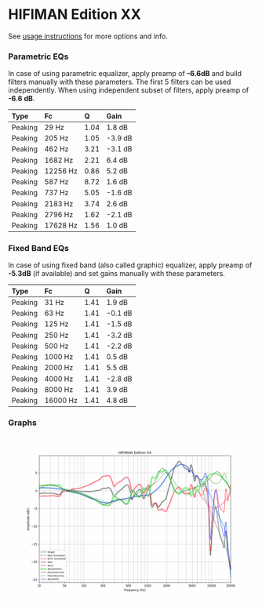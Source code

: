 # HIFIMAN Edition XX
See [usage instructions](https://github.com/jaakkopasanen/AutoEq#usage) for more options and info.

### Parametric EQs
In case of using parametric equalizer, apply preamp of **-6.6dB** and build filters manually
with these parameters. The first 5 filters can be used independently.
When using independent subset of filters, apply preamp of **-6.6 dB**.

| Type    | Fc       |    Q | Gain    |
|:--------|:---------|:-----|:--------|
| Peaking | 29 Hz    | 1.04 | 1.8 dB  |
| Peaking | 205 Hz   | 1.05 | -3.9 dB |
| Peaking | 462 Hz   | 3.21 | -3.1 dB |
| Peaking | 1682 Hz  | 2.21 | 6.4 dB  |
| Peaking | 12256 Hz | 0.86 | 5.2 dB  |
| Peaking | 587 Hz   | 8.72 | 1.6 dB  |
| Peaking | 737 Hz   | 5.05 | -1.6 dB |
| Peaking | 2183 Hz  | 3.74 | 2.6 dB  |
| Peaking | 2796 Hz  | 1.62 | -2.1 dB |
| Peaking | 17628 Hz | 1.56 | 1.0 dB  |

### Fixed Band EQs
In case of using fixed band (also called graphic) equalizer, apply preamp of **-5.3dB**
(if available) and set gains manually with these parameters.

| Type    | Fc       |    Q | Gain    |
|:--------|:---------|:-----|:--------|
| Peaking | 31 Hz    | 1.41 | 1.9 dB  |
| Peaking | 63 Hz    | 1.41 | -0.1 dB |
| Peaking | 125 Hz   | 1.41 | -1.5 dB |
| Peaking | 250 Hz   | 1.41 | -3.2 dB |
| Peaking | 500 Hz   | 1.41 | -2.2 dB |
| Peaking | 1000 Hz  | 1.41 | 0.5 dB  |
| Peaking | 2000 Hz  | 1.41 | 5.5 dB  |
| Peaking | 4000 Hz  | 1.41 | -2.8 dB |
| Peaking | 8000 Hz  | 1.41 | 3.9 dB  |
| Peaking | 16000 Hz | 1.41 | 4.8 dB  |

### Graphs
![](./HIFIMAN%20Edition%20XX.png)